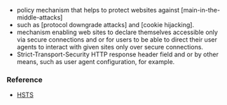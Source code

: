 - policy mechanism that helps to protect websites against [main-in-the-middle-attacks] 
- such as [protocol downgrade attacks] and [cookie hijacking].
- mechanism enabling web sites to declare themselves accessible only via secure connections and or for users to be able to direct their user agents to interact with given sites only over secure connections.
- Strict-Transport-Security HTTP response header field and or by other means, such as user agent configuration, for example.

### Reference
- [HSTS](https://www.rfc-editor.org/rfc/rfc6797#section-2.2)
